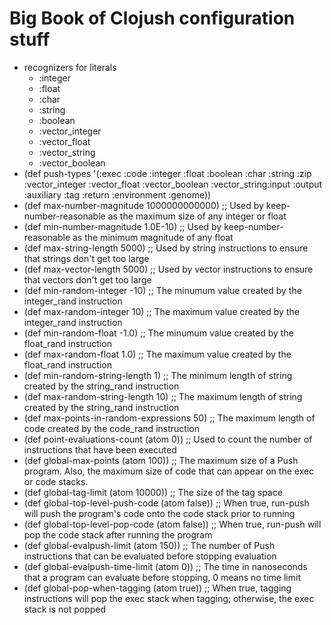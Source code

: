 # Big Book of Clojush configuration stuff

- recognizers for literals
  - :integer
  - :float
  - :char
  - :string
  - :boolean
  - :vector_integer
  - :vector_float
  - :vector_string
  - :vector_boolean
- (def push-types '(:exec :code :integer :float :boolean :char :string :zip :vector_integer :vector_float :vector_boolean :vector_string:input :output :auxiliary :tag :return :environment :genome))
- (def max-number-magnitude 1000000000000) ;; Used by keep-number-reasonable as the maximum size of any integer or float
- (def min-number-magnitude 1.0E-10) ;; Used by keep-number-reasonable as the minimum magnitude of any float
- (def max-string-length 5000) ;; Used by string instructions to ensure that strings don't get too large
- (def max-vector-length 5000) ;; Used by vector instructions to ensure that vectors don't get too large
- (def min-random-integer -10) ;; The minumum value created by the integer_rand instruction
- (def max-random-integer 10) ;; The maximum value created by the integer_rand instruction
- (def min-random-float -1.0) ;; The minumum value created by the float_rand instruction
- (def max-random-float 1.0) ;; The maximum value created by the float_rand instruction
- (def min-random-string-length 1) ;; The minimum length of string created by the string_rand instruction
- (def max-random-string-length 10) ;; The maximum length of string created by the string_rand instruction
- (def max-points-in-random-expressions 50) ;; The maximum length of code created by the code_rand instruction
- (def point-evaluations-count (atom 0)) ;; Used to count the number of instructions that have been executed
- (def global-max-points (atom 100)) ;; The maximum size of a Push program. Also, the maximum size of code that can appear on the exec or code stacks.
- (def global-tag-limit (atom 10000)) ;; The size of the tag space
- (def global-top-level-push-code (atom false)) ;; When true, run-push will push the program's code onto the code stack prior to running
- (def global-top-level-pop-code (atom false)) ;; When true, run-push will pop the code stack after running the program
- (def global-evalpush-limit (atom 150)) ;; The number of Push instructions that can be evaluated before stopping evaluation
- (def global-evalpush-time-limit (atom 0)) ;; The time in nanoseconds that a program can evaluate before stopping, 0 means no time limit
- (def global-pop-when-tagging (atom true)) ;; When true, tagging instructions will pop the exec stack when tagging; otherwise, the exec stack is not popped
